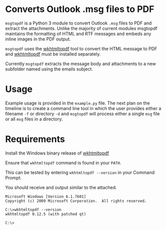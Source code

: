 # Converts Outlook .msg files to PDF

`msgtopdf` is a Python 3 module to convert Outlook `.msg` files to PDF and extract the attachments.  Unlike the majority of current modules msgtopdf maintains the formatting of HTML and RTF messages and embeds any inline images in the PDF output.

`msgtopdf` uses the [wkhtmltopdf](https://wkhtmltopdf.org/) tool to convert the HTML message to PDF and [wkhtmltopdf](https://wkhtmltopdf.org/) must be installed separately.

Currently `msgtopdf` extracts the message body and attachments to a new subfolder named using the emails subject.

# Usage

Example usage is provided in the `example.py` file.  The next plan on the timeline is to create a command line tool in which the user provides either a filename `-f` or directory `-d` and `msgtopdf` will process either a single `msg` file or all `msg` files in a directory.

# Requirements

Install the Windows binary release of [wkhtmltopdf](https://wkhtmltopdf.org/downloads.html)

Ensure that `wkhtmltopdf` command is found in your `PATH`.

This can be tested by entering `wkhtmltopdf --version` in your Command Prompt.

You should receive and output similar to the attached.

```
Microsoft Windows [Version 6.1.7601]
Copyright (c) 2009 Microsoft Corporation.  All rights reserved.

C:\>wkhtmltopdf --version
wkhtmltopdf 0.12.5 (with patched qt)

C:\>
```